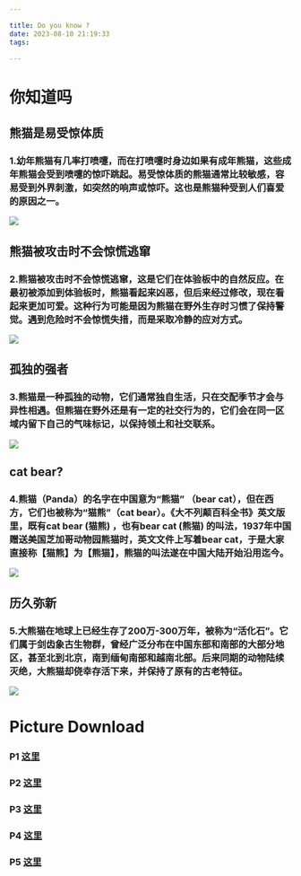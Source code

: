 ```yaml
---

title: Do you know ?
date: 2023-08-10 21:19:33
tags:

---
```


# 你知道吗

## 熊猫是易受惊体质

### 1.幼年熊猫有几率打喷嚏，而在打喷嚏时身边如果有成年熊猫，这些成年熊猫会受到喷嚏的惊吓跳起。易受惊体质的熊猫通常比较敏感，容易受到外界刺激，如突然的响声或惊吓。这也是熊猫种受到人们喜爱的原因之一。

![](https://w.wallhaven.cc/full/73/wallhaven-735qg9.jpg )

## 熊猫被攻击时不会惊慌逃窜

### 2.熊猫被攻击时不会惊慌逃窜，这是它们在体验板中的自然反应。在最初被添加到体验板时，熊猫看起来凶恶，但后来经过修改，现在看起来更加可爱。这种行为可能是因为熊猫在野外生存时习惯了保持警觉。遇到危险时不会惊慌失措，而是采取冷静的应对方式。

![](https://w.wallhaven.cc/full/0w/wallhaven-0w2y76.jpg)

## 孤独的强者

### 3.熊猫是一种孤独的动物，它们通常独自生活，只在交配季节才会与异性相遇。但熊猫在野外还是有一定的社交行为的，它们会在同一区域内留下自己的气味标记，以保持领土和社交联系。

![](https://w.wallhaven.cc/full/5d/wallhaven-5d9z25.jpg)

## cat bear?

### 4.熊猫（Panda）的名字在中国意为“熊猫” （bear cat），但在西方，它们也被称为“猫熊”（cat bear）。《大不列颠百科全书》英文版里，既有cat bear (猫熊) ，也有bear cat (熊猫) 的叫法，1937年中国赠送美国芝加哥动物园熊猫时，英文文件上写着bear cat，于是大家直接称【猫熊】为【熊猫】，熊猫的叫法遂在中国大陆开始沿用迄今。

![](https://w.wallhaven.cc/full/4g/wallhaven-4goe5d.jpg)

## 历久弥新

### 5.大熊猫在地球上已经生存了200万-300万年，被称为“活化石”。它们属于剑齿象古生物群，曾经广泛分布在中国东部和南部的大部分地区，甚至北到北京，南到缅甸南部和越南北部。后来同期的动物陆续灭绝，大熊猫却侥幸存活下来，并保持了原有的古老特征。

![](https://w.wallhaven.cc/full/4y/wallhaven-4yezyx.jpg)

# Picture Download

### P1 [这里][1]

### P2 [这里][2]

### P3 [这里][3]

### P4 [这里][4]

### P5 [这里][5]

[1]: https://wallhaven.cc/w/735qg9

[2]: https://wallhaven.cc/w/0w2y76

[3]: https://wallhaven.cc/w/5d9z25

[4]: https://wallhaven.cc/w/4goe5d

[5]: https://wallhaven.cc/w/4yezyx
